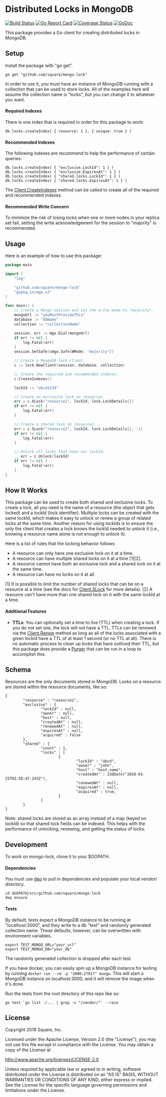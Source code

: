 # Distributed Locks in MongoDB

[![Build Status](https://travis-ci.org/square/mongo-lock.svg?branch=master)](https://travis-ci.org/square/mongo-lock)
[![Go Report Card](https://goreportcard.com/badge/github.com/square/mongo-lock)](https://goreportcard.com/report/github.com/square/mongo-lock)
[![Coverage Status](https://coveralls.io/repos/github/square/mongo-lock/badge.svg?branch=master&)](https://coveralls.io/github/square/mongo-lock?branch=master)
[![GoDoc](https://godoc.org/github.com/square/mongo-lock?status.svg)](https://godoc.org/github.com/square/mongo-lock)

This package provides a Go client for creating distributed locks in MongoDB.

## Setup
Install the package with "go get".
```
go get "github.com/square/mongo-lock"
```

In order to use it, you must have an instance of MongoDB running with a collection that can be used to store locks.
All of the examples here will assume the collection name is "locks", but you can change it to whatever you want.

#### Required Indexes
There is one index that is required in order for this package to work:
```
db.locks.createIndex( { resource: 1 }, { unique: true } )
```

#### Recommended Indexes
The following indexes are recommend to help the performance of certain queries:
```
db.locks.createIndex( { "exclusive.LockId": 1 } )
db.locks.createIndex( { "exclusive.ExpiresAt": 1 } )
db.locks.createIndex( { "shared.locks.LockId": 1 } )
db.locks.createIndex( { "shared.locks.ExpiresAt": 1 } )
```

The [Client.CreateIndexes](https://godoc.org/github.com/square/mongo-lock#Client.CreateIndexes) method can be called to create all of the required and recommended indexes.

#### Recommended Write Concern
To minimize the risk of losing locks when one or more nodes in your replica set fail, setting the write acknowledgement for the session to "majority" is recommended.

## Usage
Here is an example of how to use this package:
```go
package main

import (
	"log"

	"github.com/square/mongo-lock"
	"gopkg.in/mgo.v2"
)

func main() {
	// Create a Mongo session and set the write mode to "majority".
	mongoUrl := "youMustProvideThis"
	database := "dbName"
	collection := "collectionName"

	session, err := mgo.Dial(mongoUrl)
	if err != nil {
		log.Fatal(err)
	}
	session.SetSafe(&mgo.Safe{WMode: "majority"})

	// Create a MongoDB lock client.
	c := lock.NewClient(session, database, collection)

	// Create the required and recommended indexes.
	c.CreateIndexes()

	lockId := "abcd1234"

	// Create an exclusive lock on resource1.
	err = c.XLock("resource1", lockId, lock.LockDetails{})
	if err != nil {
		log.Fatal(err)
	}

	// Create a shared lock on resource2.
	err = c.SLock("resource2", lockId, lock.LockDetails{}, -1)
	if err != nil {
		log.Fatal(err)
	}

	// Unlock all locks that have our lockId.
	_, err = c.Unlock(lockId)
	if err != nil {
		log.Fatal(err)
	}
}


```

## How It Works
This package can be used to create both shared and exclusive locks.
To create a lock, all you need is the name of a resource (the object that gets locked) and a lockId (lock identifier).
Multiple locks can be created with the same lockId, which makes it easy to unlock or renew a group of related locks at the same time.
Another reason for using lockIds is to ensure the only the client that creates a lock knows the lockId needed to unlock it (i.e., knowing a resource name alone is not enough to unlock it).

Here is a list of rules that the locking behavior follows
* A resource can only have one exclusive lock on it at a time.
* A resource can have multiple shared locks on it at a time [1][2].
* A resource cannot have both an exclusive lock and a shared lock on it at the same time.
* A resource can have no locks on it at all.

[1] It is possible to limit the number of shared locks that can be on a resource at a time (see the docs for [Client.SLock](https://godoc.org/github.com/square/mongo-lock#Client.SLock) for more details).
[2] A resource can't have more than one shared lock on it with the same lockId at a time.

#### Additional Features
* **TTLs**: You can optionally set a time to live (TTL) when creating a lock. If you do not set one, the lock will not have a TTL. TTLs can be renewed via the [Client.Renew](https://godoc.org/github.com/square/mongo-lock#Client.Renew) method as long as all of the locks associated with a given lockId have a TTL of at least 1 second (or no TTL at all). There is no automatic process to clean up locks that have outlived their TTL, but this package does provide a [Purger](https://godoc.org/github.com/square/mongo-lock#Purger) that can be run in a loop to accomplish this.


## Schema
Resources are the only documents stored in MongoDB. Locks on a resource are stored within the resource documents, like so:
```
{
        "resource" : "resource1",
        "exclusive" : {
                "lockId" : null,
                "owner" : null,
                "host" : null,
                "createdAt" : null,
                "renewedAt" : null,
                "expiresAt" : null,
                "acquired" : false
        },
        "shared" : {
                "count" : 1,
                "locks" : [
                        {
                                "lockId" : "abcd",
                                "owner" : "john",
                                "host" : "host.name",
                                "createdAt" : ISODate("2018-01-25T01:58:47.243Z"),
                                "renewedAt" : null,
                                "expiresAt" : null,
                                "acquired" : true,
                        }
                ]
        }
}
```
Note: shared locks are stored as an array instead of a map (keyed on lockId) so that shared lock fields can be indexed.
This helps with the performance of unlocking, renewing, and getting the status of locks.

## Development
To work on mongo-lock, clone it to your $GOPATH.

#### Dependencies
You must use [dep](https://golang.github.io/dep/) to pull in dependencies and populate your local vendor/ directory.
```
cd $GOPATH/src/github.com/square/mongo-lock
dep ensure
```

#### Tests
By default, tests expect a MongoDB instance to be running at "localhost:3000", and they write to a db "test" and randomly generated collection name.
These defaults, however, can be overwritten with environment variables.
```
export TEST_MONGO_URL="your_url"
export TEST_MONGO_DB="your_db"
```
The randomly generated collection is dropped after each test.

If you have docker, you can easily spin up a MongoDB instance for testing by running ``docker run --rm -p "3000:27017" mongo``.
This will start a MongoDB instance on localhost:3000, and it will remove the image when it's done.

Run the tests from the root directory of this repo like so:
```
go test `go list ./... | grep -v "/vendor/"` --race
```

## License
Copyright 2018 Square, Inc.

Licensed under the Apache License, Version 2.0 (the "License");
you may not use this file except in compliance with the License.
You may obtain a copy of the License at

  http://www.apache.org/licenses/LICENSE-2.0

Unless required by applicable law or agreed to in writing, software
distributed under the License is distributed on an "AS IS" BASIS,
WITHOUT WARRANTIES OR CONDITIONS OF ANY KIND, either express or implied.
See the License for the specific language governing permissions and
limitations under the License.

